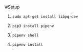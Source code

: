 #Setup

1. `sudo apt-get install libpq-dev`

2. `pip3 install pipenv`

3. `pipenv shell`

4. `pipenv install`


